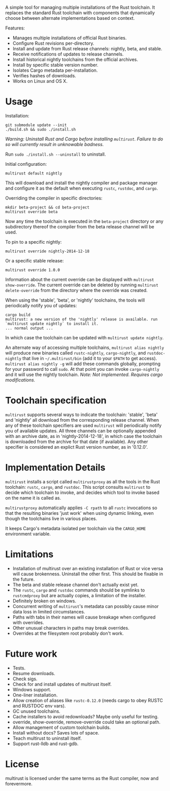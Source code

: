 A simple tool for managing multiple installations of the Rust
toolchain. It replaces the standard Rust toolchain with components
that dynamically choose between alternate implementations based on
context.

Features:

* Manages multiple installations of official Rust binaries.
* Configure Rust revisions per-directory.
* Install and update from Rust release channels: nightly, beta, and
  stable.
* Receive notifications of updates to release channels.
* Install historical nightly toolchains from the official archives.
* Install by specific stable version number.
* Isolates Cargo metadata per-installation.
* Verifies hashes of downloads.
* Works on Linux and OS X.

# Usage

Installation:

```
git submodule update --init
./build.sh && sudo ./install.sh
```

*Warning: Uninstall Rust and Cargo before installing `multirust`.
Failure to do so will currently result in unknowable badness.*

Run `sudo ./install.sh --uninstall` to uninstall.

Initial configuration:

```
multirust default nightly
```

This will download and install the nightly compiler and package
manager and configure it as the default when executing `rustc`,
`rustdoc`, and `cargo`.

Overriding the compiler in specific directories:

```
mkdir beta-project && cd beta-project
multirust override beta
```

Now any time the toolchain is executed in the `beta-project`
directory or any subdirectory thereof the compiler from the beta
release channel will be used.

To pin to a specific nightly:

```
multirust override nightly-2014-12-18
```

Or a specific stable release:

```
multirust override 1.0.0
```

Information about the current override can be displayed with `multirust
show-override`. The current override can be deleted by running
`multirust delete-override` from the directory where the override was
created.

When using the 'stable', 'beta', or 'nightly' toolchains, the tools
will periodically notify you of updates:

```
cargo build
multirust: a new version of the 'nightly' release is available. run `multirust update nightly` to install it.
... normal output ...
```

In which case the toolchain can be updated with `multirust update
nightly`.

An alternate way of accessing multiple toolchains, `multirust alias
nightly` will produce new binaries called `rustc-nightly`,
`cargo-nightly`, and `rustdoc-nightly` that live in `~/.multirust/bin`
(add it to your `$PATH` to get access). `multirust alias nightly -g`
will add these commands globally, prompting for your password to call
`sudo`. At that point you can invoke `cargo-nightly` and it will use
the nightly toolchain. *Note: Not implemented. Requires cargo
modifications.*

# Toolchain specification

`multirust` supports several ways to indicate the toolchain: 'stable',
'beta' and 'nightly' all download from the corresponding release
channel. When any of these toolchain specifiers are used `multirust`
will periodically notify you of available updates. All three channels
can be optionally appended with an archive date, as in
'nightly-2014-12-18', in which case the toolchain is downloaded from
the archive for that date (if available). Any other specifier is
considered an explict Rust version number, as in '0.12.0'.

# Implementation Details

`multirust` installs a script called `multirustproxy` as all the tools
in the Rust toolchain: `rustc`, `cargo`, and `rustdoc`.  This script
consults `multirust` to decide which toolchain to invoke, and decides
which tool to invoke based on the name it is called as.

`multirustproxy` automatically applies `-C rpath` to all `rustc`
invocations so that the resulting binaries 'just work' when using
dynamic linking, even though the toolchains live in various places.

It keeps Cargo's metadata isolated per toolchain via the `CARGO_HOME`
environment variable.

# Limitations

* Installation of multirust over an existing installation of Rust or
  vice versa will cause brokenness. Uninstall the other first. This
  should be fixable in the future.
* The beta and stable release channel don't actually exist yet.
* The `rustc`, `cargo` and `rustdoc` commands should be symlinks to
  `rustcmdproxy` but are actually copies, a limitation of the
  installer.
* Definitely broken on windows.
* Concurrent writing of `multirust`'s metadata can possibly cause
  minor data loss in limited circumstances.
* Paths with tabs in their names will cause breakage when configured
  with overrides.
* Other unusual characters in paths may break overrides.
* Overrides at the filesystem root probably don't work.

# Future work

* Tests.
* Resume downloads.
* Check sigs.
* Check for and install updates of multirust itself.
* Windows support.
* One-liner installation.
* Allow creation of aliases like `rustc-0.12.0` (needs cargo to obey RUSTC and RUSTDOC env vars).
* GC unused toolchains.
* Cache installers to avoid redownloads? Maybe only useful for testing.
* override, show-override, remove-override could take an optional path.
* Allow management of custom toolchain builds.
* Install without docs? Saves lots of space.
* Teach multirust to uninstall itself.
* Support rust-lldb and rust-gdb.
  
# License

multirust is licensed under the same terms as the Rust compiler, now and
forevermore.
